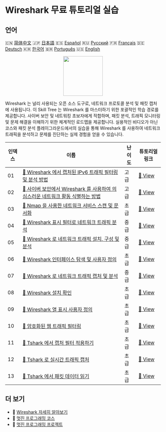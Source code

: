 # Wireshark 무료 튜토리얼 실습

## 언어

🇨🇳 [简体中文](README_zh.md) 🇯🇵 [日本語](README_ja.md) 🇪🇸 [Español](README_es.md) 🇷🇺 [Русский](README_ru.md) 🇫🇷 [Français](README_fr.md) 🇩🇪 [Deutsch](README_de.md) 🇰🇷 [한국어](README_ko.md) 🇧🇷 [Português](README_pt.md) 🇺🇸 [English](README.md) 

<div align="center">
<img width="128px" src="https://file.labex.io/path/OuFutztV2dPZ.png">
</div>

Wireshark 는 널리 사용되는 오픈 소스 도구로, 네트워크 프로토콜 분석 및 패킷 캡처에 사용됩니다. 이 Skill Tree 는 Wireshark 를 마스터하기 위한 포괄적인 학습 경로를 제공합니다. 사이버 보안 및 네트워킹 초보자에게 적합하며, 패킷 분석, 트래픽 모니터링 및 문제 해결을 이해하기 위한 체계적인 로드맵을 제공합니다. 실용적인 비디오가 아닌 코스와 패킷 분석 플레이그라운드에서의 실습을 통해 Wireshark 를 사용하여 네트워크 트래픽을 분석하고 문제를 진단하는 실제 경험을 얻을 수 있습니다.

|   인덱스 | 이름                                                                                                                                                                                                             | 난이도   | 튜토리얼 링크                                                                                                                            |
|----------|------------------------------------------------------------------------------------------------------------------------------------------------------------------------------------------------------------------|----------|------------------------------------------------------------------------------------------------------------------------------------------|
|       01 | [📖 Wireshark 에서 캡처된 IPv6 트래픽 필터링 및 분석 방법](https://labex.io/ko/tutorials/wireshark-how-to-filter-and-analyze-captured-ipv6-traffic-in-wireshark-414835)                                          | 고급     | [🔗 View](https://labex.io/ko/tutorials/wireshark-how-to-filter-and-analyze-captured-ipv6-traffic-in-wireshark-414835)                   |
|       02 | [📖 사이버 보안에서 Wireshark 를 사용하여 의심스러운 네트워크 활동 식별하는 방법](https://labex.io/ko/tutorials/wireshark-how-to-identify-suspicious-network-activities-using-wireshark-in-cybersecurity-415497) | 고급     | [🔗 View](https://labex.io/ko/tutorials/wireshark-how-to-identify-suspicious-network-activities-using-wireshark-in-cybersecurity-415497) |
|       03 | [📖 Nmap 을 사용한 네트워크 서비스 스캔 및 문서화](https://labex.io/ko/tutorials/nmap-use-nmap-to-scan-and-document-network-services-415932)                                                                     | 초급     | [🔗 View](https://labex.io/ko/tutorials/nmap-use-nmap-to-scan-and-document-network-services-415932)                                      |
|       04 | [📖 Wireshark 표시 필터로 네트워크 트래픽 분석](https://labex.io/ko/tutorials/wireshark-analyze-network-traffic-with-wireshark-display-filters-415944)                                                           | 중급     | [🔗 View](https://labex.io/ko/tutorials/wireshark-analyze-network-traffic-with-wireshark-display-filters-415944)                         |
|       05 | [📖 Wireshark 로 네트워크 트래픽 설치, 구성 및 분석](https://labex.io/ko/tutorials/wireshark-install-configure-and-analyze-network-traffic-with-wireshark-415947)                                                | 중급     | [🔗 View](https://labex.io/ko/tutorials/wireshark-install-configure-and-analyze-network-traffic-with-wireshark-415947)                   |
|       06 | [📖 Wireshark 인터페이스 탐색 및 사용자 정의](https://labex.io/ko/tutorials/wireshark-explore-and-customize-wireshark-interface-415949)                                                                          | 초급     | [🔗 View](https://labex.io/ko/tutorials/wireshark-explore-and-customize-wireshark-interface-415949)                                      |
|       07 | [📖 Wireshark 로 네트워크 트래픽 캡처 및 분석](https://labex.io/ko/tutorials/wireshark-capture-and-analyze-network-traffic-with-wireshark-415956)                                                                | 중급     | [🔗 View](https://labex.io/ko/tutorials/wireshark-capture-and-analyze-network-traffic-with-wireshark-415956)                             |
|       08 | [📖 Wireshark 설치 확인](https://labex.io/ko/tutorials/wireshark-verify-wireshark-installation-548783)                                                                                                           | 초급     | [🔗 View](https://labex.io/ko/tutorials/wireshark-verify-wireshark-installation-548783)                                                  |
|       09 | [📖 Wireshark 열 표시 사용자 정의](https://labex.io/ko/tutorials/wireshark-customize-wireshark-column-display-548785)                                                                                            | 초급     | [🔗 View](https://labex.io/ko/tutorials/wireshark-customize-wireshark-column-display-548785)                                             |
|       10 | [📖 암호화된 웹 트래픽 필터링](https://labex.io/ko/tutorials/wireshark-filter-encrypted-web-traffic-548806)                                                                                                      | 초급     | [🔗 View](https://labex.io/ko/tutorials/wireshark-filter-encrypted-web-traffic-548806)                                                   |
|       11 | [📖 Tshark 에서 캡처 필터 적용하기](https://labex.io/ko/tutorials/wireshark-apply-capture-filters-in-tshark-548914)                                                                                              | 초급     | [🔗 View](https://labex.io/ko/tutorials/wireshark-apply-capture-filters-in-tshark-548914)                                                |
|       12 | [📖 Tshark 로 실시간 트래픽 캡처](https://labex.io/ko/tutorials/wireshark-capture-live-traffic-in-tshark-548916)                                                                                                 | 초급     | [🔗 View](https://labex.io/ko/tutorials/wireshark-capture-live-traffic-in-tshark-548916)                                                 |
|       13 | [📖 Tshark 에서 패킷 데이터 읽기](https://labex.io/ko/tutorials/wireshark-read-packet-data-in-tshark-548937)                                                                                                     | 초급     | [🔗 View](https://labex.io/ko/tutorials/wireshark-read-packet-data-in-tshark-548937)                                                     |

## 더 보기

- 🔗 [Wireshark 자세히 알아보기](https://labex.io/ko/skilltrees/wireshark)
- 🔗 [멋진 프로그래밍 코스](https://github.com/labex-labs/awesome-programming-courses)
- 🔗 [멋진 프로그래밍 프로젝트](https://github.com/labex-labs/awesome-programming-projects)

